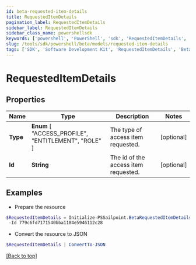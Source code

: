 ```yaml
---
id: beta-requested-item-details
title: RequestedItemDetails
pagination_label: RequestedItemDetails
sidebar_label: RequestedItemDetails
sidebar_class_name: powershellsdk
keywords: ['powershell', 'PowerShell', 'sdk', 'RequestedItemDetails', 'BetaRequestedItemDetails'] 
slug: /tools/sdk/powershell/beta/models/requested-item-details
tags: ['SDK', 'Software Development Kit', 'RequestedItemDetails', 'BetaRequestedItemDetails']
---
```



# RequestedItemDetails

## Properties

Name | Type | Description | Notes
------------ | ------------- | ------------- | -------------
**Type** |  **Enum** [  "ACCESS_PROFILE",    "ENTITLEMENT",    "ROLE" ] | The type of access item requested. | [optional] 
**Id** | **String** | The id of the access item requested. | [optional] 

## Examples

- Prepare the resource
```powershell
$RequestedItemDetails = Initialize-PSSailpoint.BetaRequestedItemDetails  -Type ENTITLEMENT `
 -Id 779c6fd7171540bba1184e5946112c28
```

- Convert the resource to JSON
```powershell
$RequestedItemDetails | ConvertTo-JSON
```


[[Back to top]](#) 

